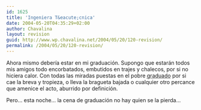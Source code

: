 ```yaml
---
id: 1625
title: 'Ingeniera T&eacute;cnica'
date: 2004-05-20T04:35:29+02:00
author: Chavalina
layout: revision
guid: http://www.wp.chavalina.net/2004/05/20/120-revision/
permalink: /2004/05/20/120-revision/
---
```

Ahora mismo deber&iacute;a estar en mi graduaci&oacute;n. Supongo que estar&aacute;n todos mis amigos todo encorbatados, embutidos en trajes y chalecos, por si no hiciera calor. Con todas las miradas puestas en el pobre <acronym title="bueno, esto es relativo">graduado</acronym> por si cae la breva y tropieza, o lleva la bragueta bajada o cualquier otro percance que amenice el acto, aburrido por definici&oacute;n.

Pero&#8230; esta noche&#8230; la cena de graduaci&oacute;n no hay quien se la pierda&#8230;